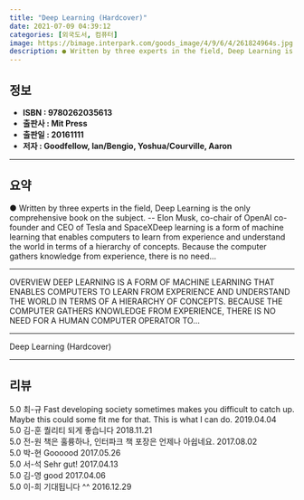 ```yaml
---
title: "Deep Learning (Hardcover)"
date: 2021-07-09 04:39:12
categories: [외국도서, 컴퓨터]
image: https://bimage.interpark.com/goods_image/4/9/6/4/261824964s.jpg
description: ● Written by three experts in the field, Deep Learning is the only comprehensive book on the subject. -- Elon Musk, co-chair of OpenAI co-founder and CEO of Te
---
```


## **정보**

- **ISBN : 9780262035613**
- **출판사 : Mit Press**
- **출판일 : 20161111**
- **저자 : Goodfellow, Ian/Bengio, Yoshua/Courville, Aaron**

------



## **요약**

●  Written by three experts in the field, Deep Learning is the only comprehensive book on the subject. -- Elon Musk, co-chair of OpenAI co-founder and CEO of Tesla and SpaceXDeep learning is a form of machine learning that enables computers to learn from experience and understand the world in terms of a hierarchy of concepts. Because the computer gathers knowledge from experience, there is no need...

------

OVERVIEW
DEEP LEARNING IS A FORM OF MACHINE LEARNING THAT ENABLES COMPUTERS TO LEARN FROM EXPERIENCE AND UNDERSTAND THE WORLD IN TERMS OF A HIERARCHY OF CONCEPTS. BECAUSE THE COMPUTER GATHERS KNOWLEDGE FROM EXPERIENCE, THERE IS NO NEED FOR A HUMAN COMPUTER OPERATOR TO... 

------


Deep Learning (Hardcover) 

------


## **리뷰** 

5.0 최-규 Fast developing society sometimes makes you difficult to catch up. Maybe this could some fit me for that. This is what I can do.  2019.04.04 <br/>5.0 김-훈 퀄리티 되게 좋습니다 2018.11.21 <br/>5.0 전-원 책은 훌륭하나, 인터파크 책 포장은 언제나 아쉽네요. 2017.08.02 <br/>5.0 박-현 Goooood 2017.05.26 <br/>5.0 서-석 Sehr gut!  2017.04.13 <br/>5.0 김-영 good 2017.04.06 <br/>5.0 이-희 기대됩니다 ^^ 2016.12.29 <br/>